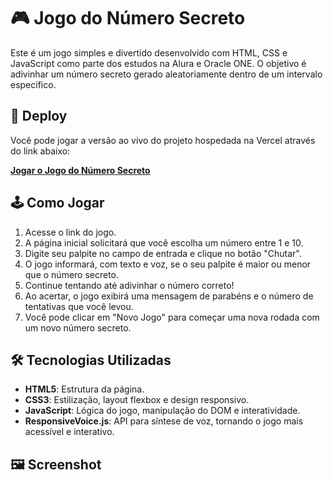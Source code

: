 # 🎮 Jogo do Número Secreto

Este é um jogo simples e divertido desenvolvido com HTML, CSS e JavaScript como parte dos estudos na Alura e Oracle ONE. O objetivo é adivinhar um número secreto gerado aleatoriamente dentro de um intervalo específico.

## 🚀 Deploy

Você pode jogar a versão ao vivo do projeto hospedada na Vercel através do link abaixo:

**[Jogar o Jogo do Número Secreto](https://SUA-URL-AQUI.vercel.app/)**

## 🕹️ Como Jogar

1.  Acesse o link do jogo.
2.  A página inicial solicitará que você escolha um número entre 1 e 10.
3.  Digite seu palpite no campo de entrada e clique no botão "Chutar".
4.  O jogo informará, com texto e voz, se o seu palpite é maior ou menor que o número secreto.
5.  Continue tentando até adivinhar o número correto!
6.  Ao acertar, o jogo exibirá uma mensagem de parabéns e o número de tentativas que você levou.
7.  Você pode clicar em "Novo Jogo" para começar uma nova rodada com um novo número secreto.

## 🛠️ Tecnologias Utilizadas

-   **HTML5**: Estrutura da página.
-   **CSS3**: Estilização, layout flexbox e design responsivo.
-   **JavaScript**: Lógica do jogo, manipulação do DOM e interatividade.
-   **ResponsiveVoice.js**: API para síntese de voz, tornando o jogo mais acessível e interativo.

## 🖼️ Screenshot